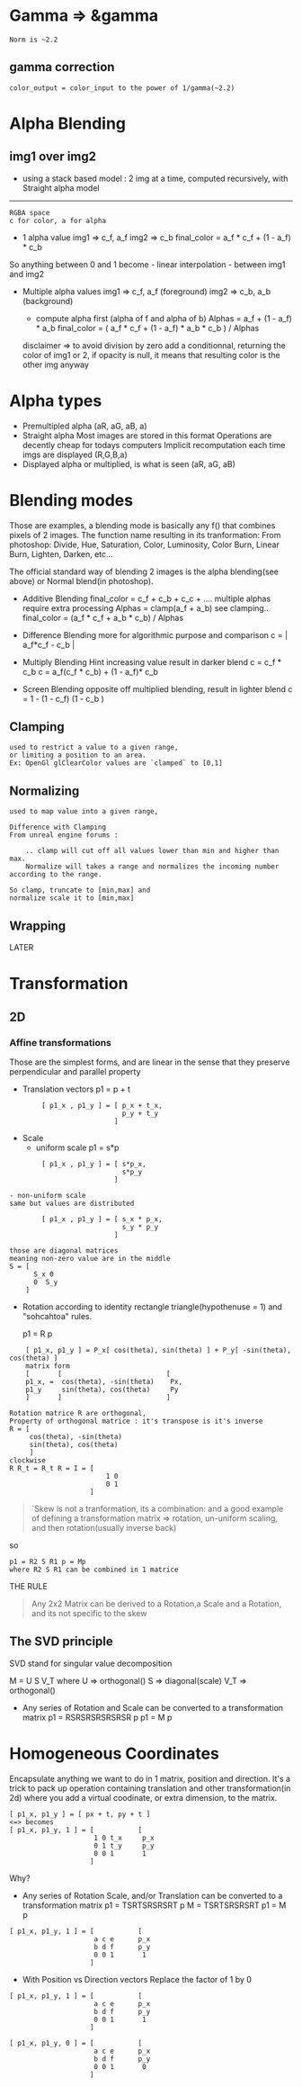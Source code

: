 # Gamma => &gamma
    Norm is ~2.2
## gamma correction
    color_output = color_input to the power of 1/gamma(~2.2)

# Alpha Blending
## img1 over img2 
* using a stack based model :
    2 img at a time, computed recursively, with Straight alpha model
---
    RGBA space
    c for color, a for alpha
- 1 alpha value
    img1 => c_f, a_f
    img2 => c_b
    final_color = a_f * c_f + (1 - a_f) * c_b

So anything between 0 and 1 become - linear interpolation - between img1 and img2

- Multiple alpha values
    img1 => c_f, a_f (foreground)
    img2 => c_b, a_b (background)

    * compute alpha first (alpha of f and alpha of b)
    Alphas = a_f + (1 - a_f) * a_b
    final_color = ( a_f * c_f + (1 - a_f) * a_b * c_b ) / Alphas

    disclaimer =>
        to avoid division by zero
        add a conditionnal, returning the color of img1 or 2,
        if opacity is null, it means that resulting color is the other img anyway

# Alpha types

* Premultipled alpha
        (aR, aG, aB, a)
* Straight alpha
    Most images are stored in this format
    Operations are decently cheap for todays computers
    Implicit recomputation each time imgs are displayed
        (R,G,B,a)
* Displayed alpha
    or multiplied, is what is seen
    (aR, aG, aB)

# Blending modes

Those are examples, a blending mode is basically any f()
that combines pixels of 2 images.
The function name resulting in its tranformation:
    From photoshop: Divide, Hue, Saturation, Color, Luminosity,
    Color Burn, Linear Burn, Lighten, Darken, etc...

The official standard way of blending 2 images is the
alpha blending(see above) or Normal blend(in photoshop).

- Additive Blending
    final_color = c_f + c_b + c_c + ....
    multiple alphas require extra processing
    Alphas = clamp(a_f + a_b)
    see clamping..
    final_color = (a_f * c_f + a_b * c_b) / Alphas

- Difference Blending
    more for algorithmic purpose and comparison
    c = | a_f*c_f - c_b |

- Multiply Blending
    Hint increasing value result in darker blend
    c = c_f * c_b
    c = a_f(c_f * c_b) + (1 - a_f)* c_b
- Screen Blending
    opposite off multiplied blending, result in lighter blend
    c = 1 - (1 - c_f) (1 - c_b )

## Clamping
    used to restrict a value to a given range,
    or limiting a position to an area.
    Ex: OpenGl glClearColor values are `clamped` to [0,1]

## Normalizing
    used to map value into a given range,

    Difference with Clamping
    From unreal engine forums :
```
    .. clamp will cut off all values lower than min and higher than max.
    Normalize will takes a range and normalizes the incoming number according to the range.
```
    So clamp, truncate to [min,max] and
    normalize scale it to [min,max]

## Wrapping
LATER

# Transformation
## 2D
### Affine transformations
Those are the simplest forms, and are linear
in the sense that they preserve perpendicular and parallel property
* Translation
    vectors
        p1 = p + t
```
        [ p1_x , p1_y ] = [ p_x + t_x,
                            p_y + t_y
                          ]
```
* Scale
    - uniform scale
    p1 = s*p
```
        [ p1_x , p1_y ] = [ s*p_x,
                            s*p_y
                          ]
```
    - non-uniform scale
    same but values are distributed
```
        [ p1_x , p1_y ] = [ s_x * p_x,
                            s_y * p_y
                          ]
```
    those are diagonal matrices
    meaning non-zero value are in the middle
    S = [
          S_x 0
          0  S_y
        ]


* Rotation
    according to identity rectangle triangle(hypothenuse = 1)
    and "sohcahtoa" rules.

    p1 = R p
```
    [ p1_x, p1_y ] = P_x[ cos(theta), sin(theta) ] + P_y[ -sin(theta), cos(theta) ]
    matrix form
    [       [                          [
    p1_x, =  cos(theta), -sin(theta)    Px,
    p1_y     sin(theta), cos(theta)     Py
    ]       ]                          ]

```
    Rotation matrice R are orthogonal,
    Property of orthogonal matrice : it's transpose is it's inverse
    R = [
         cos(theta), -sin(theta)
         sin(theta), cos(theta)
         ]
    clockwise
    R R_t = R_t R = I = [
                            1 0
                            0 1
                        ]


> `Skew is not a tranformation, its a combination:
  and a good example of defining a transformation matrix
=> rotation, un-uniform scaling, and then rotation(usually inverse back)

so

    p1 = R2 S R1 p = Mp
    where R2 S R1 can be combined in 1 matrice

THE RULE
> Any 2x2 Matrix can be derived to a Rotation,a Scale and a Rotation, and its not specific
> to the skew

## The SVD principle
SVD stand for singular value decomposition

M = U S V_T
where U => orthogonal()
      S => diagonal(scale)
      V_T => orthogonal()
* Any series of Rotation and Scale can be converted to a transformation matrix
p1 = RSRSRSRSRSRSR p
p1 = M p

# Homogeneous Coordinates
Encapsulate anything we want to do in 1 matrix, position and direction.
It's a trick to pack up operation containing translation and other transformation(in 2d)
where you add a virtual coodinate, or extra dimension, to the matrix.

```
[ p1_x, p1_y ] = [ px + t, py + t ]
<=> becomes
[ p1_x, p1_y, 1 ] = [           [
                     1 0 t_x     p_x
                     0 1 t_y     p_y
                     0 0 1       1
                    ]

```
Why?

* Any series of Rotation Scale, and/or Translation can be converted to a transformation matrix
p1 = TSRTSRSRSRT p
M = TSRTSRSRSRT
p1 = M p

```
[ p1_x, p1_y, 1 ] = [           [
                     a c e      p_x
                     b d f      p_y
                     0 0 1       1
                    ]
```

* With Position vs Direction vectors
Replace the factor of 1 by 0

```
[ p1_x, p1_y, 1 ] = [           [
                     a c e      p_x
                     b d f      p_y
                     0 0 1       1
                    ]

[ p1_x, p1_y, 0 ] = [           [
                     a c e      p_x
                     b d f      p_y
                     0 0 1       0
                    ]
```
